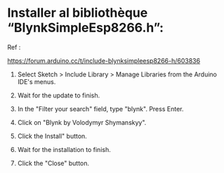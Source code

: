 # Installer al bibliothèque “BlynkSimpleEsp8266.h”:

Ref  : 

https://forum.arduino.cc/t/include-blynksimpleesp8266-h/603836


1. Select Sketch > Include Library > Manage Libraries from the Arduino IDE's menus.

2. Wait for the update to finish.

3. In the "Filter your search" field, type "blynk". Press Enter.

4. Click on "Blynk by Volodymyr Shymanskyy".

5. Click the Install" button.

6. Wait for the installation to finish.

7. Click the "Close" button.
